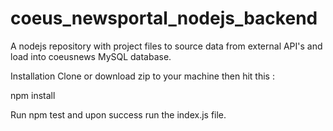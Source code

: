 # coeus_newsportal_nodejs_backend
A nodejs repository with project files to source data from external API's and load into coeusnews MySQL database.


Installation
Clone or download zip to your machine then hit this :

npm install

Run npm test and upon success run the index.js file. 
